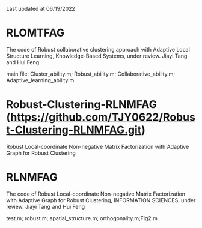 Last updated at 06/19/2022
# RLOMTFAG 
The code of Robust collaborative clustering approach with Adaptive Local Structure Learning,
Knowledge-Based Systems, 
under review.
Jiayi Tang and Hui Feng

main file: Cluster_ability.m; Robust_ability.m; Collaborative_ability.m; Adaptive_learning_ability.m

# Robust-Clustering-RLNMFAG (https://github.com/TJY0622/Robust-Clustering-RLNMFAG.git)

Robust Local-coordinate Non-negative Matrix Factorization with Adaptive Graph for Robust Clustering
# RLNMFAG
The code of Robust Local-coordinate Non-negative Matrix Factorization with Adaptive Graph for Robust Clustering,
INFORMATION SCIENCES, 
under review.
Jiayi Tang and Hui Feng

test.m; robust.m; spatial_structure.m; orthogonality.m;Fig2.m
